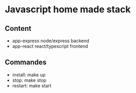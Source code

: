 # Javascript home made stack

## Content

- app-express node/express backend
- app-react react/typescript frontend  

## Commandes

- install: make up
- stop: make stop
- restart: make start



